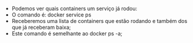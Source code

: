 * Podemos ver quais containers um serviço já rodou:
* O comando é: docker service ps
* Receberemos uma lista de containers que estão rodando e também dos que já receberam baixa;
* Este comando é semelhante ao docker ps -a;